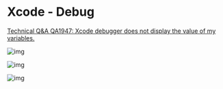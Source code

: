 # Xcode - Debug

[Technical Q&A QA1947: Xcode debugger does not display the value of my variables.](https://developer.apple.com/library/archive/qa/qa1947/_index.html)

![img](https://developer.apple.com/library/archive/qa/qa1947/Art/QA1947_GCCOptimizationLevel.png)

![img](https://developer.apple.com/library/archive/qa/qa1947/Art/QA1947_SwiftOptimizationLevel.png)

![img](https://developer.apple.com/library/archive/qa/qa1947/Art/QA1947_SchemeEditor.png)
